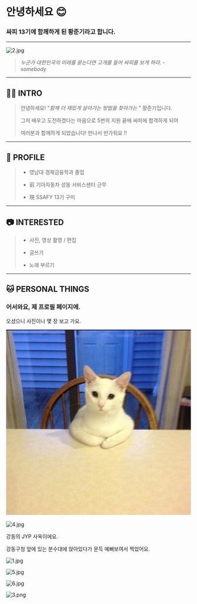 # 안녕하세요 :blush:

### 싸피 13기에 함께하게 된 황준기라고 합니다.

---

<img title="" src="file:///C:/Users/SSAFY/Desktop/gitest/img/2.jpg" alt="2.jpg" width="190" data-align="center">

> *누군가 대한민국의 미래를 묻는다면 고개를 들어 싸피를 보게 하라. - somebody*

---

## :raising_hand_man: INTRO

> 안녕하세요! "*함께 더 재밌게 살아가는 방법을 찾아가는* " 황준기입니다.
> 
> 그저 배우고 도전하겠다는 마음으로 5번의 지원 끝에 싸피에 합격하게 되어
> 
> 여러분과 함께하게 되었습니다! 만나서 반가워요 !!

---

## :blue_car:  PROFILE

> - 영남대 경제금융학과 졸업
> 
> - 前 기아자동차 성동 서비스센터 근무
> 
> - 現 SSAFY 13기 구미

---

## :camera: INTERESTED

> - 사진, 영상 촬영 / 편집
> 
> - 글쓰기
> 
> - 노래 부르기

---

## :cat: PERSONAL THINGS

### 어서와요, 제 프로필 페이지에.

오셨으니 사진이나 몇 장 보고 가요.

![cat.jpg](./img/cat.jpg)

![4.jpg](.img/4.jpg)

강동의 JYP 사옥이에요.

강동구청 앞에 있는 분수대에 앉아있다가 문득 예뻐보여서 찍었어요.

![1.jpg](.img/1.jpg)

![5.jpg](.img/5.jpg)

![6.jpg](.img/6.jpg)

![3.png](.img/3.png)
